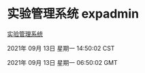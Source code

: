 # 实验管理系统 expadmin
[实验管理系统](http://111.175.122.218:56808/expadmin-782313d2-e1b1-4ea7-932e-3a55e6a1a4d0/)

2021年 09月 13日 星期一 14:50:02 CST

2021年 09月 13日 星期一 06:50:02 GMT
